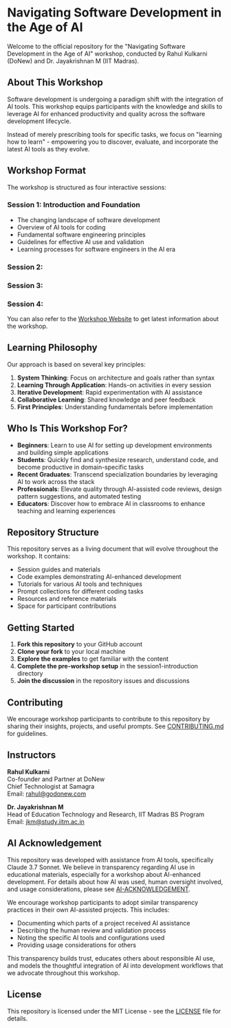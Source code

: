# Navigating Software Development in the Age of AI

Welcome to the official repository for the "Navigating Software Development in the Age of AI" workshop, conducted by Rahul Kulkarni (DoNew) and Dr. Jayakrishnan M (IIT Madras).

## About This Workshop

Software development is undergoing a paradigm shift with the integration of AI tools. This workshop equips participants with the knowledge and skills to leverage AI for enhanced productivity and quality across the software development lifecycle.

Instead of merely prescribing tools for specific tasks, we focus on "learning how to learn" - empowering you to discover, evaluate, and incorporate the latest AI tools as they evolve.

## Workshop Format

The workshop is structured as four interactive sessions:

### Session 1: Introduction and Foundation
- The changing landscape of software development
- Overview of AI tools for coding
- Fundamental software engineering principles
- Guidelines for effective AI use and validation
- Learning processes for software engineers in the AI era

### Session 2: 


### Session 3: 


### Session 4: 

You can also refer to the [Workshop Website](https://sites.google.com/study.iitm.ac.in/workshop-ai/home) to get latest information about the workshop. 

## Learning Philosophy

Our approach is based on several key principles:

1. **System Thinking**: Focus on architecture and goals rather than syntax
2. **Learning Through Application**: Hands-on activities in every session
3. **Iterative Development**: Rapid experimentation with AI assistance
4. **Collaborative Learning**: Shared knowledge and peer feedback
5. **First Principles**: Understanding fundamentals before implementation

## Who Is This Workshop For?

- **Beginners**: Learn to use AI for setting up development environments and building simple applications
- **Students**: Quickly find and synthesize research, understand code, and become productive in domain-specific tasks
- **Recent Graduates**: Transcend specialization boundaries by leveraging AI to work across the stack
- **Professionals**: Elevate quality through AI-assisted code reviews, design pattern suggestions, and automated testing
- **Educators**: Discover how to embrace AI in classrooms to enhance teaching and learning experiences

## Repository Structure

This repository serves as a living document that will evolve throughout the workshop. It contains:

- Session guides and materials
- Code examples demonstrating AI-enhanced development
- Tutorials for various AI tools and techniques
- Prompt collections for different coding tasks
- Resources and reference materials
- Space for participant contributions

## Getting Started

1. **Fork this repository** to your GitHub account
2. **Clone your fork** to your local machine
3. **Explore the examples** to get familiar with the content
4. **Complete the pre-workshop setup** in the session1-introduction directory
5. **Join the discussion** in the repository issues and discussions

## Contributing

We encourage workshop participants to contribute to this repository by sharing their insights, projects, and useful prompts. See [CONTRIBUTING.md](CONTRIBUTING.md) for guidelines.

## Instructors

**Rahul Kulkarni**  
Co-founder and Partner at DoNew  
Chief Technologist at Samagra  
Email: rahul@godonew.com

**Dr. Jayakrishnan M**  
Head of Education Technology and Research, IIT Madras BS Program  
Email: jkm@study.iitm.ac.in

## AI Acknowledgement
This repository was developed with assistance from AI tools, specifically Claude 3.7 Sonnet. We believe in transparency regarding AI use in educational materials, especially for a workshop about AI-enhanced development.
For details about how AI was used, human oversight involved, and usage considerations, please see [AI-ACKNOWLEDGEMENT](AI-ACKNOWLEDGEMENT.md).

We encourage workshop participants to adopt similar transparency practices in their own AI-assisted projects. This includes:

- Documenting which parts of a project received AI assistance
- Describing the human review and validation process
- Noting the specific AI tools and configurations used
- Providing usage considerations for others

This transparency builds trust, educates others about responsible AI use, and models the thoughtful integration of AI into development workflows that we advocate throughout this workshop.

## License

This repository is licensed under the MIT License - see the [LICENSE](LICENSE) file for details.
